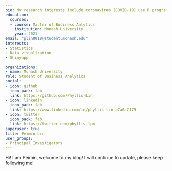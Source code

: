 ```yaml
---
bio: My research interests include coronavirus (COVID-19) use R programming.
education:
  courses:
  - course: Master of Business Anlytics
    institution: Monash University
    year: 2021
email: "plin0018@student.monash.edu"
interests:
- Statistics
- Data visualization
- Shinyapp

organizations:
- name: Monash University
role: Student of Business Analytics
social:
- icon: github
  icon_pack: fab
  link: https://github.com/Phyllis-Lin
- icon: linkedin
  icon_pack: fab
  link: https://www.linkedin.com/in/phyllis-lin-b7a0a7179
- icon: twitter
  icon_pack: fab
  link: https://twitter.com/phyllis_lpm
superuser: true
title: Peimin Lin
user_groups:
- Principal Investigators
---
```


Hi! I am Peimin, welcome to my blog! I will continue to update, please keep following me!